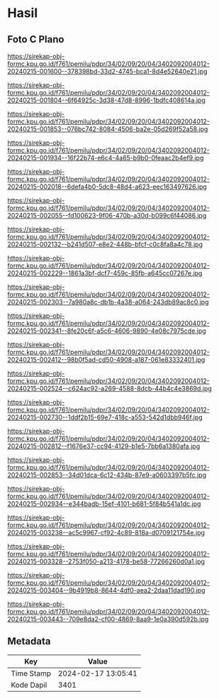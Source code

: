 # Hasil

## Foto C Plano

https://sirekap-obj-formc.kpu.go.id/f761/pemilu/pdpr/34/02/09/20/04/3402092004012-20240215-001600--378398bd-33d2-4745-bca1-8d4e52640e21.jpg

https://sirekap-obj-formc.kpu.go.id/f761/pemilu/pdpr/34/02/09/20/04/3402092004012-20240215-001804--6f64925c-3d38-47d8-8996-1bdfc408614a.jpg

https://sirekap-obj-formc.kpu.go.id/f761/pemilu/pdpr/34/02/09/20/04/3402092004012-20240215-001853--076bc742-8084-4506-ba2e-05d269f52a58.jpg

https://sirekap-obj-formc.kpu.go.id/f761/pemilu/pdpr/34/02/09/20/04/3402092004012-20240215-001934--16f22b74-e6c4-4a65-b9b0-0feaac2b4ef9.jpg

https://sirekap-obj-formc.kpu.go.id/f761/pemilu/pdpr/34/02/09/20/04/3402092004012-20240215-002018--6defa4b0-5dc8-48d4-a623-eec163497626.jpg

https://sirekap-obj-formc.kpu.go.id/f761/pemilu/pdpr/34/02/09/20/04/3402092004012-20240215-002055--fd100623-9f06-470b-a30d-b099c6f44086.jpg

https://sirekap-obj-formc.kpu.go.id/f761/pemilu/pdpr/34/02/09/20/04/3402092004012-20240215-002132--b241d507-e8e2-448b-bfcf-c0c8fa8a4c78.jpg

https://sirekap-obj-formc.kpu.go.id/f761/pemilu/pdpr/34/02/09/20/04/3402092004012-20240215-002229--1861a3bf-dcf7-459c-85fb-a645cc07267e.jpg

https://sirekap-obj-formc.kpu.go.id/f761/pemilu/pdpr/34/02/09/20/04/3402092004012-20240215-002303--7a980a8c-db1b-4a38-a064-243db89ac8c0.jpg

https://sirekap-obj-formc.kpu.go.id/f761/pemilu/pdpr/34/02/09/20/04/3402092004012-20240215-002341--8fe20c6f-a5c6-4606-9890-4e08c7975cde.jpg

https://sirekap-obj-formc.kpu.go.id/f761/pemilu/pdpr/34/02/09/20/04/3402092004012-20240215-002412--98b0f5ad-cd50-4908-a187-061e83332401.jpg

https://sirekap-obj-formc.kpu.go.id/f761/pemilu/pdpr/34/02/09/20/04/3402092004012-20240215-002524--c624ac92-a269-4588-8dcb-44b4c4e3869d.jpg

https://sirekap-obj-formc.kpu.go.id/f761/pemilu/pdpr/34/02/09/20/04/3402092004012-20240215-002730--1ddf2b15-69e7-418c-a553-542d1dbb946f.jpg

https://sirekap-obj-formc.kpu.go.id/f761/pemilu/pdpr/34/02/09/20/04/3402092004012-20240215-002812--f1676e37-cc94-4129-b1e5-7bb6a1380afa.jpg

https://sirekap-obj-formc.kpu.go.id/f761/pemilu/pdpr/34/02/09/20/04/3402092004012-20240215-002853--34d01dca-6c12-434b-87e9-a0603397b5fc.jpg

https://sirekap-obj-formc.kpu.go.id/f761/pemilu/pdpr/34/02/09/20/04/3402092004012-20240215-002934--e344badb-15ef-4101-b681-5f84b541a1dc.jpg

https://sirekap-obj-formc.kpu.go.id/f761/pemilu/pdpr/34/02/09/20/04/3402092004012-20240215-003238--ac5c9967-cf92-4c89-818a-d0709121754e.jpg

https://sirekap-obj-formc.kpu.go.id/f761/pemilu/pdpr/34/02/09/20/04/3402092004012-20240215-003328--2753f050-a213-4178-be58-77266260d0a1.jpg

https://sirekap-obj-formc.kpu.go.id/f761/pemilu/pdpr/34/02/09/20/04/3402092004012-20240215-003404--9b4919b8-8644-4df0-aea2-2daa11dad190.jpg

https://sirekap-obj-formc.kpu.go.id/f761/pemilu/pdpr/34/02/09/20/04/3402092004012-20240215-003443--709e8da2-cf00-4869-8aa9-1e0a390d592b.jpg


## Metadata

| Key        | Value               |
| ---------- | ------------------- |
| Time Stamp | 2024-02-17 13:05:41 |
| Kode Dapil | 3401                |



